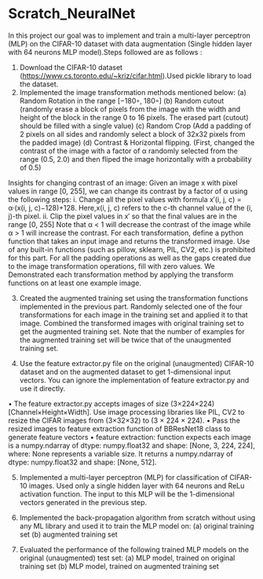 # Scratch_NeuralNet

In this project our goal was  to implement and train a multi-layer perceptron (MLP) on the CIFAR-10 dataset with data augmentation (Single hidden layer with 64 neurons MLP model).Steps followed are as follows :
1. Download the CIFAR-10 dataset (https://www.cs.toronto.edu/~kriz/cifar.html).Used pickle library to load the dataset.
2. Implemented the image transformation methods mentioned below:
(a) Random Rotation in the range [−180◦, 180◦]
(b) Random cutout (randomly erase a block of pixels from the image with the width and height of the block in the range 0 to 16 pixels. The erased part (cutout) should be filled with a single value)
(c) Random Crop (Add a padding of 2 pixels on all sides and randomly select a block of 32x32 pixels from the padded image)
(d) Contrast & Horizontal flipping. (First, changed the contrast of the image with a factor of α randomly selected from the range (0.5, 2.0) and then fliped the image horizontally with a probability of 0.5)

Insights for changing contrast of an image:
Given an image x with pixel values in range [0, 255], we can change its contrast by a factor of α using the following steps:
i. Change all the pixel values with formula x′(i, j, c) = α·(x(i, j, c)−128)+128. Here,x(i, j, c) refers to the c-th channel value of the (i, j)-th pixel.
ii. Clip the pixel values in x′ so that the final values are in the range [0, 255] Note that α < 1 will decrease the contrast of the image while α > 1 will increase the contrast. For each transformation, define a python function that takes an input image and returns the transformed image. Use of any built-in functions (such as pillow, sklearn, PIL, CV2, etc.) is prohibited for this part. For all the padding operations as well as the gaps created due to the image transformation operations, fill with zero values.
We Demonstrated each transformation method by applying the transform functions on at least one example image.

3. Created the augmented training set using the transformation functions implemented in the previous part. Randomly selected one of the four transformations for each image in the training set and applied it to that image. Combined the transformed images with original training set to get the augmented training set. Note that the number of examples for the augmented training set will be twice that of the unaugmented training set.

4. Use the feature extractor.py file on the original (unaugmented) CIFAR-10 dataset and on the augmented dataset to get 1-dimensional input vectors. You can
ignore the implementation of feature extractor.py and use it directly.

• The feature extractor.py accepts images of size (3×224×224) [Channel×Height×Width].
Use image processing libraries like PIL, CV2 to resize the CIFAR images from (3×32×32)
to (3 × 224 × 224).
• Pass the resized images to feature extraction function of BBResNet18 class to generate
feature vectors
• feature extraction: function expects each image is a numpy.ndarray of dtype: numpy.float32
and shape: [None, 3, 224, 224], where: None represents a variable size. It returns a
numpy.ndarray of dtype: numpy.float32 and shape: [None, 512].

5. Implemented a multi-layer perceptron (MLP) for classification of CIFAR-10 images. Used only a single hidden layer with 64 neurons and ReLu activation function. The input to this MLP will be the 1-dimensional vectors generated in the previous step. 

6. Implemented the back-propagation algorithm from scratch without using any ML library and used it to train the MLP model on:
(a) original training set
(b) augmented training set

7. Evaluated the performance of the following trained MLP models on the original (unaugmented)
test set:
(a) MLP model, trained on original training set
(b) MLP model, trained on augmented training set

